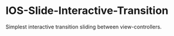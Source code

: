 # IOS-Slide-Interactive-Transition
Simplest interactive transition sliding between view-controllers.
